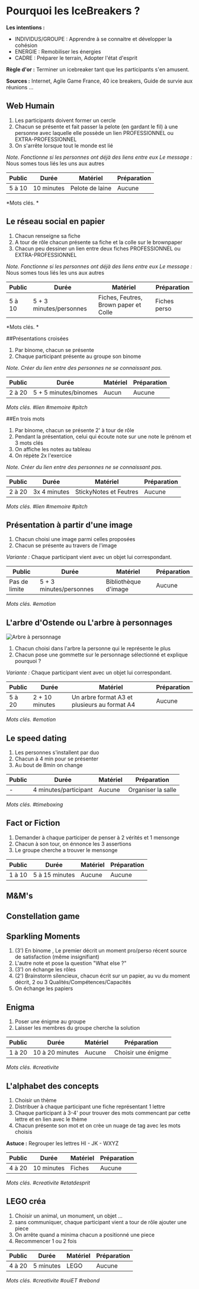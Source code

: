 # Pourquoi les IceBreakers ? 

**Les intentions :**
- INDIVIDUS/GROUPE : Apprendre à se connaitre et développer la cohésion
- ENERGIE : Remobiliser les énergies
- CADRE : Préparer le terrain, Adopter l'état d'esprit

**Règle d'or :** Terminer un icebreaker tant que les participants s'en amusent.

**Sources :** Internet, Agile Game France, 40 ice breakers, Guide de survie aux réunions ...

## Web Humain
1. Les participants doivent former un cercle
2. Chacun se présente et fait passer la pelote (en gardant le fil) à une personne avec laquelle elle possède un lien PROFESSIONNEL ou EXTRA-PROFESSIONNEL
3. On s'arrête lorsque tout le monde est lié

*Note. Fonctionne si les personnes ont déjà des liens entre eux*
*Le message :* Nous somes tous liés les uns aux autres

| Public | Durée | Matériel|Préparation |
|--------|--------|--------|--------|
| 5 à 10 | 10 minutes | Pelote de laine | Aucune |

*Mots clés. *

## Le réseau social en papier
1. Chacun renseigne sa fiche 
2. A tour de rôle chacun présente sa fiche et la colle sur le brownpaper
3. Chacun peu dessiner un lien entre deux fiches PROFESSIONNEL ou EXTRA-PROFESSIONNEL

*Note. Fonctionne si les personnes ont déjà des liens entre eux*
*Le message :* Nous somes tous liés les uns aux autres

| Public | Durée | Matériel| Préparation |
|--------|--------|--------|--------|
| 5 à 10 | 5 + 3 minutes/personnes | Fiches, Feutres, Brown paper et Colle | Fiches perso |

*Mots clés. *

##Présentations croisées
1. Par binome, chacun se présente
2. Chaque participant présente au groupe son binome

*Note. Créer du lien entre des personnes ne se connaissant pas.*

| Public | Durée | Matériel| Préparation |
|--------|--------|--------|--------|
|  2 à 20  |   5 + 5 minutes/binomes  |   Aucun  | Aucune |
*Mots clés. #lien #memoire #pitch*

##En trois mots
1. Par binome, chacun se présente 2' à tour de rôle
2. Pendant la présentation, celui qui écoute note sur une note le prénom et 3 mots clés
3. On affiche les notes au tableau
4. On répète 2x l'exercice

*Note. Créer du lien entre des personnes ne se connaissant pas.*

| Public | Durée | Matériel| Préparation |
|--------|--------|--------|--------|
|  2 à 20  |   3x 4 minutes  |   StickyNotes et Feutres | Aucune |
*Mots clés. #lien #memoire #pitch*


## Présentation à partir d'une image
1. Chacun choisi une image parmi celles proposées
2. Chacun se présente au travers de l'image

*Variante :*  Chaque participant vient avec un objet lui correspondant.

| Public | Durée | Matériel| Préparation |
|--------|--------|--------|--------|
| Pas de limite | 5 + 3 minutes/personnes | Bibliothèque d'image | Aucune |

*Mots clés. #emotion*

## L'arbre d'Ostende ou L'arbre à personnages
![Arbre à personnage](http://tethwikch.wdfiles.com/local--files/arbre-d-ostende/Ostende%20-%20Arbre)

1. Chacun choisi dans l'arbre la personne qui le représente le plus
2. Chacun pose une gommette sur le personnage sélectionné et explique pourquoi ?

*Variante :*  Chaque participant vient avec un objet lui correspondant.

| Public | Durée | Matériel| Préparation |
|--------|--------|--------|--------|
| 5 à 20 | 2 + 10 minutes | Un arbre format A3 et plusieurs au format A4 | Aucune |

*Mots clés. #emotion*

## Le speed dating
1. Les personnes s'installent par duo
2. Chacun à 4 min pour se présenter
3. Au bout de 8min on change

| Public | Durée | Matériel| Préparation |
|--------|--------|--------|--------|
| - | 4 minutes/participant | Aucune | Organiser la salle |

*Mots clés. #timeboxing*

## Fact or Fiction
1. Demander à chaque participer de penser à 2 vérités et 1 mensonge
2. Chacun à son tour, on énnonce les 3 assertions
3. Le groupe cherche a trouver le mensonge

| Public | Durée | Matériel| Préparation |
|--------|--------|--------|--------|
| 1 à 10 | 5 à 15 minutes | Aucune | Aucune |

## M&M's

## Constellation game

## Sparkling Moments
1. (3') En binome , Le premier décrit un moment pro/perso récent source de satisfaction (même insignifiant)
2. L'autre note et pose la question "What else ?"
3. (3') on échange les rôles
4. (2') Brainstorm silencieux, chacun écrit sur un papier, au vu du moment décrit, 2 ou 3 Qualités/Compétences/Capacités
5. On échange les papiers


## Enigma
1. Poser une énigme au groupe 
2. Laisser les membres du groupe cherche la solution

| Public | Durée | Matériel| Préparation |
|--------|--------|--------|--------|
| 1 à 20 | 10  à 20 minutes | Aucune | Choisir une énigme |

*Mots clés. #creativite*

## L'alphabet des concepts
1. Choisir un thème
2. Distribuer à chaque participant une fiche représentant 1 lettre
3. Chaque participant à 3-4' pour trouver des mots commencant par cette lettre et en lien avec le thème
4. Chacun présente son mot et on crèe un nuage de tag avec les mots choisis

**Astuce :** Regrouper les lettres HI - JK - WXYZ

| Public | Durée | Matériel| Préparation |
|--------|--------|--------|--------|
| 4 à 20 | 10  minutes | Fiches | Aucune |

*Mots clés. #creativite #etatdesprit*

## LEGO créa
1. Choisir un animal, un monument, un objet ...
2. sans communiquer, chaque participant vient a tour de rôle ajouter une piece
3. On arrête quand a minima chacun a positionné une piece
4. Recommencer 1 ou 2 fois

| Public | Durée | Matériel| Préparation |
|--------|--------|--------|--------|
| 4 à 20 | 5 minutes | LEGO | Aucune |

*Mots clés. #creativite #ouiET #rebond*

